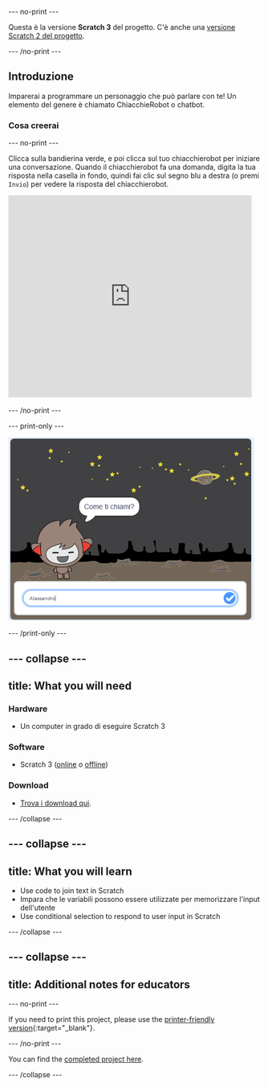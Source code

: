 \--- no-print \---

Questa è la versione **Scratch 3** del progetto. C'è anche una [versione Scratch 2 del progetto](https://projects.raspberrypi.org/en/projects/chatbot-scratch2).

\--- /no-print \---

## Introduzione

Imparerai a programmare un personaggio che può parlare con te! Un elemento del genere è chiamato ChiacchieRobot o chatbot.

### Cosa creerai

\--- no-print \---

Clicca sulla bandierina verde, e poi clicca sul tuo chiacchierobot per iniziare una conversazione. Quando il chiacchierobot fa una domanda, digita la tua risposta nella casella in fondo, quindi fai clic sul segno blu a destra (o premi `Invio`) per vedere la risposta del chiacchierobot.

<div class="scratch-preview">
  <iframe allowtransparency="true" width="485" height="402" src="https://scratch.mit.edu/projects/embed/248864190/?autostart=false" 
  frameborder="0" scrolling="no"></iframe>
</div>

\--- /no-print \---

\--- print-only \---

![progetto completo](images/chatbot-preview.png)

\--- /print-only \---

## \--- collapse \---

## title: What you will need

### Hardware

- Un computer in grado di eseguire Scratch 3

### Software

- Scratch 3 ([online](https://rpf.io/scratchon) o [offline](https://rpf.io/scratchoff))

### Download

- [Trova i download qui](http://rpf.io/p/en/chatbot-go).

\--- /collapse \---

## \--- collapse \---

## title: What you will learn

- Use code to join text in Scratch
- Impara che le variabili possono essere utilizzate per memorizzare l'input dell'utente
- Use conditional selection to respond to user input in Scratch

\--- /collapse \---

## \--- collapse \---

## title: Additional notes for educators

\--- no-print \---

If you need to print this project, please use the [printer-friendly version](https://projects.raspberrypi.org/en/projects/chatbot/print){:target="_blank"}.

\--- /no-print \---

You can find the [completed project here](http://rpf.io/p/en/chatbot-get).

\--- /collapse \---